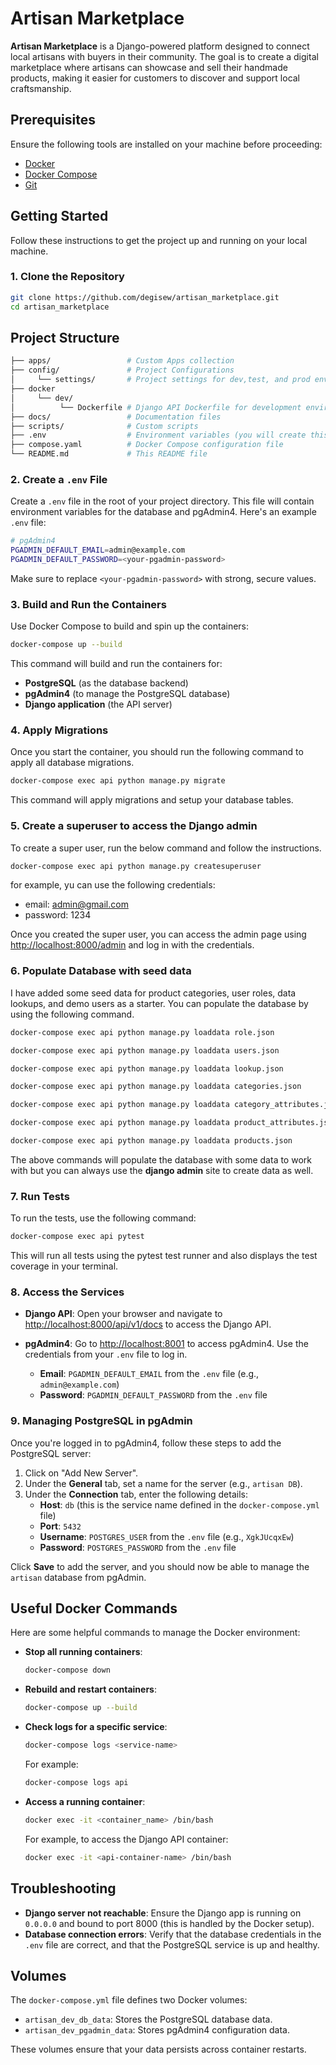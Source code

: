 # Artisan Marketplace
**Artisan Marketplace** is a Django-powered platform designed to connect local artisans with buyers in their community. The goal is to create a digital marketplace where artisans can showcase and sell their handmade products, making it easier for customers to discover and support local craftsmanship.
## Prerequisites

Ensure the following tools are installed on your machine before proceeding:

- [Docker](https://www.docker.com/)
- [Docker Compose](https://docs.docker.com/compose/)
- [Git](https://git-scm.com/)

## Getting Started

Follow these instructions to get the project up and running on your local machine.

### 1. Clone the Repository

```bash
git clone https://github.com/degisew/artisan_marketplace.git
cd artisan_marketplace
```

## Project Structure

```bash
├── apps/                 # Custom Apps collection
├── config/               # Project Configurations
│     └── settings/       # Project settings for dev,test, and prod environment
├── docker
│     └── dev/          
│          └── Dockerfile # Django API Dockerfile for development environment
├── docs/                 # Documentation files
├── scripts/              # Custom scripts
├── .env                  # Environment variables (you will create this)
├── compose.yaml          # Docker Compose configuration file
└── README.md             # This README file
```

### 2. Create a `.env` File

Create a `.env` file in the root of your project directory. This file will contain environment variables for the database and pgAdmin4. Here's an example `.env` file:

```bash
# pgAdmin4
PGADMIN_DEFAULT_EMAIL=admin@example.com
PGADMIN_DEFAULT_PASSWORD=<your-pgadmin-password>
```

Make sure to replace `<your-pgadmin-password>` with strong, secure values.

### 3. Build and Run the Containers

Use Docker Compose to build and spin up the containers:

```bash
docker-compose up --build
```

This command will build and run the containers for:

- **PostgreSQL** (as the database backend)
- **pgAdmin4** (to manage the PostgreSQL database)
- **Django application** (the API server)

### 4. Apply Migrations

Once you start the container, you should run the following command to apply all database migrations.

```bash
docker-compose exec api python manage.py migrate
```

This command will apply migrations and setup your database tables.

### 5. Create a superuser to access the Django admin

To create a super user, run the below command and follow the instructions.

```bash
docker-compose exec api python manage.py createsuperuser
```

for example, yu can use the following credentials:

- email: <admin@gmail.com>
- password: 1234

Once you created the super user, you can access the admin page using [http://localhost:8000/admin](http://localhost:8000/admin) and log in with the credentials.

### 6. Populate Database with seed data

I have added some seed data for product categories, user roles, data lookups, and demo users as a starter. You can populate the database by using the following command.

```bash
docker-compose exec api python manage.py loaddata role.json

docker-compose exec api python manage.py loaddata users.json

docker-compose exec api python manage.py loaddata lookup.json

docker-compose exec api python manage.py loaddata categories.json

docker-compose exec api python manage.py loaddata category_attributes.json

docker-compose exec api python manage.py loaddata product_attributes.json

docker-compose exec api python manage.py loaddata products.json
```

The above commands will populate the database with some data to work with but you can always use the **django admin** site to create data as well.

### 7. Run Tests

To run the tests, use the following command:

```bash
docker-compose exec api pytest
```

This will run all tests using the pytest test runner and also displays the test coverage in your terminal.

### 8. Access the Services

- **Django API**: Open your browser and navigate to [http://localhost:8000/api/v1/docs](http://localhost:8000/api/v1/docs) to access the Django API.

- **pgAdmin4**: Go to [http://localhost:8001](http://localhost:8001) to access pgAdmin4. Use the credentials from your `.env` file to log in.

  - **Email**: `PGADMIN_DEFAULT_EMAIL` from the `.env` file (e.g., `admin@example.com`)
  - **Password**: `PGADMIN_DEFAULT_PASSWORD` from the `.env` file

### 9. Managing PostgreSQL in pgAdmin

Once you're logged in to pgAdmin4, follow these steps to add the PostgreSQL server:

1. Click on "Add New Server".
2. Under the **General** tab, set a name for the server (e.g., `artisan DB`).
3. Under the **Connection** tab, enter the following details:
   - **Host**: `db` (this is the service name defined in the `docker-compose.yml` file)
   - **Port**: `5432`
   - **Username**: `POSTGRES_USER` from the `.env` file (e.g., `XgkJUcqxEw`)
   - **Password**: `POSTGRES_PASSWORD` from the `.env` file

Click **Save** to add the server, and you should now be able to manage the `artisan` database from pgAdmin.

## Useful Docker Commands

Here are some helpful commands to manage the Docker environment:

- **Stop all running containers**:

  ```bash
  docker-compose down
  ```

- **Rebuild and restart containers**:

  ```bash
  docker-compose up --build
  ```

- **Check logs for a specific service**:

  ```bash
  docker-compose logs <service-name>
  ```

  For example:

  ```bash
  docker-compose logs api
  ```

- **Access a running container**:

  ```bash
  docker exec -it <container_name> /bin/bash
  ```

  For example, to access the Django API container:

  ```bash
  docker exec -it <api-container-name> /bin/bash
  ```

## Troubleshooting

- **Django server not reachable**: Ensure the Django app is running on `0.0.0.0` and bound to port 8000 (this is handled by the Docker setup).
- **Database connection errors**: Verify that the database credentials in the `.env` file are correct, and that the PostgreSQL service is up and healthy.

## Volumes

The `docker-compose.yml` file defines two Docker volumes:

- `artisan_dev_db_data`: Stores the PostgreSQL database data.
- `artisan_dev_pgadmin_data`: Stores pgAdmin4 configuration data.

These volumes ensure that your data persists across container restarts.
